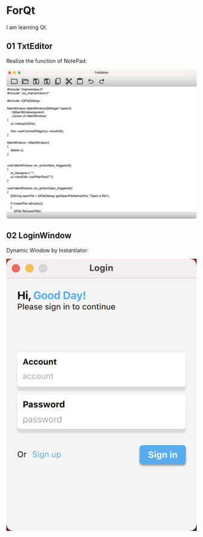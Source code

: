 # ForQt
I am learning Qt.

## 01 TxtEditor

Realize the function of NotePad:

![Image text](https://github.com/1111mp/ForQt/blob/main/Resources/Images/01-TextEditor.png)

## 02 LoginWindow

Dynamic Window by Instantiator:

![Image text](https://github.com/1111mp/ForQt/blob/main/Resources/Images/02-LoginWindow.png)

